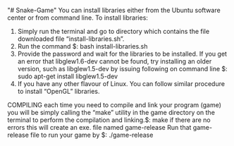 "# Snake-Game" 
You can install libraries either from the Ubuntu software center or from command line.
To install libraries:
1. Simply run the terminal and go to directory which contains the file downloaded file
“install-libraries.sh”.
2. Run the command $: bash install-libraries.sh
3. Provide the password and wait for the libraries to be installed. If you get an error that
libglew1.6-dev cannot be found, try installing an older version, such as libglew1.5-dev by
issuing following on command line $: sudo apt-get install libglew1.5-dev
4. If you have any other flavour of Linux. You can follow similar procedure to install
“OpenGL” libraries.

COMPILING
each time you need to compile and link your program (game)
you will be simply calling the “make” utility in the game directory on the terminal to perform the
compilation and linking.$: make
if there are no errors this will create an exe. file
named game-release
Run that game-release file to run your game by $: ./game-release
